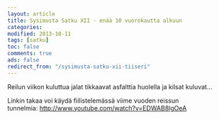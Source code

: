 ```yaml
--- 
layout: article 
title: Sysimusta Satku XII - enää 10 vuorokautta alkuun 
categories: 
modified: 2013-10-11 
tags: [satku]
toc: false 
comments: true 
ads: false 
redirect_from: "/sysimusta-satku-xii-tiiseri" 
--- 
```


Reilun viikon kuluttua jalat tikkaavat asfalttia huolella ja kilsat
kuluvat...

Linkin takaa voi käydä fiilistelemässä viime vuoden reissun
tunnelmia: <http://www.youtube.com/watch?v=EDWAB8lgOeA>

